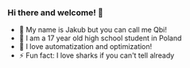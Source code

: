 ### Hi there and welcome! 👋
* 🦈 My name is Jakub but you can call me Qbi!
* 🏫 I am a 17 year old high school student in Poland
* 🤖 I love automatization and optimization!
* ⚡ Fun fact: I love sharks if you can't tell already 

<!--
**qbibubi/qbibubi** is a ✨ _special_ ✨ repository because its `README.md` (this file) appears on your GitHub profile.

Here are some ideas to get you started:

- 🔭 I’m currently working on ...
- 🌱 I’m currently learning ...
- 👯 I’m looking to collaborate on ...
- 🤔 I’m looking for help with ...
- 💬 Ask me about ...
- 📫 How to reach me: ...
- 😄 Pronouns: ...
- ⚡ Fun fact: ...
-->

